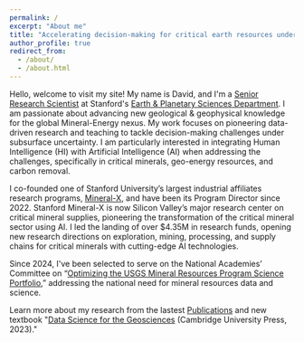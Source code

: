 ```yaml
---
permalink: /
excerpt: "About me"
title: "Accelerating decision-making for critical earth resources under subsurface uncertainty"
author_profile: true
redirect_from: 
  - /about/
  - /about.html
---
```



Hello, welcome to visit my site! My name is David, and I'm a [Senior Research Scientist](https://profiles.stanford.edu/david-zhen-yin?tab=bio) at Stanford's [Earth & Planetary Sciences Department](https://epsci.stanford.edu/). I am passionate about advancing new geological & geophysical knowledge for the global Mineral-Energy nexus. My work focuses on pioneering data-driven research and teaching to tackle decision-making challenges under subsurface uncertainty. I am particularly interested in integrating Human Intelligence (HI) with Artificial Intelligence (AI) when addressing the challenges, specifically in critical minerals, geo-energy resources, and carbon removal. 

I co-founded one of Stanford University’s largest industrial affiliates research programs, [Mineral-X](https://mineralx.stanford.edu/), and have been its Program Director since 2022. Stanford Mineral-X is now Silicon Valley’s major research center on critical mineral supplies, pioneering the transformation of the critical mineral sector using AI. I led the landing of over $4.35M in research funds, opening new research directions on exploration, mining, processing, and supply chains for critical minerals with cutting-edge AI technologies. 

Since 2024, I've been selected to serve on the National Academies’ Committee on “[Optimizing the USGS Mineral Resources Program Science Portfolio]( https://www.nationalacademies.org/our-work/optimizing-the-usgs-mineral-resources-program-science-portfolio),” addressing the national need for mineral resources data and science. 

Learn more about my research from the lastest [Publications](https://sdyinzhen.github.io//publications/) and new textbook "[Data Science for the Geosciences](https://www.cambridge.org/highereducation/books/data-science-for-the-geosciences/64E10197819920B0B5F36472B3B872C4#overview) (Cambridge University Press, 2023)." 

